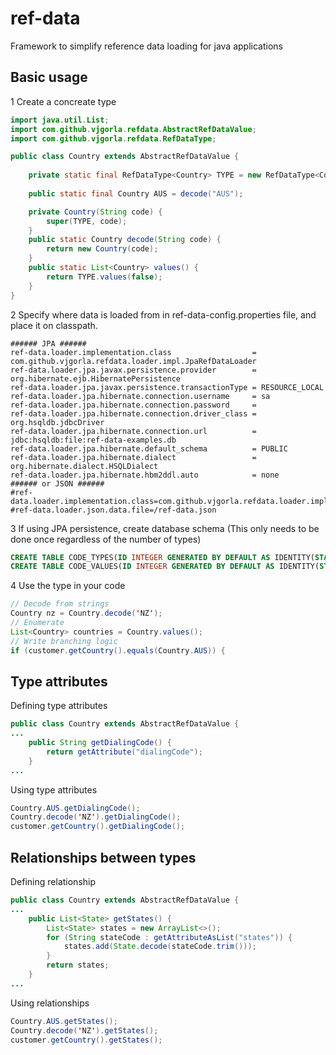 # ref-data
Framework to simplify reference data loading for java applications

## Basic usage

1 Create a concreate type
```java
import java.util.List;
import com.github.vjgorla.refdata.AbstractRefDataValue;
import com.github.vjgorla.refdata.RefDataType;

public class Country extends AbstractRefDataValue {
    
    private static final RefDataType<Country> TYPE = new RefDataType<Country>(Country.class);
    
    public static final Country AUS = decode("AUS");

    private Country(String code) {
        super(TYPE, code);
    }
    public static Country decode(String code) {
        return new Country(code);
    }
    public static List<Country> values() {
        return TYPE.values(false);
    }
}
```
2 Specify where data is loaded from in ref-data-config.properties file, and place it on classpath.
```properties
###### JPA ######
ref-data.loader.implementation.class                  = com.github.vjgorla.refdata.loader.impl.JpaRefDataLoader
ref-data.loader.jpa.javax.persistence.provider        = org.hibernate.ejb.HibernatePersistence
ref-data.loader.jpa.javax.persistence.transactionType = RESOURCE_LOCAL
ref-data.loader.jpa.hibernate.connection.username     = sa
ref-data.loader.jpa.hibernate.connection.password     =
ref-data.loader.jpa.hibernate.connection.driver_class = org.hsqldb.jdbcDriver
ref-data.loader.jpa.hibernate.connection.url          = jdbc:hsqldb:file:ref-data-examples.db
ref-data.loader.jpa.hibernate.default_schema          = PUBLIC
ref-data.loader.jpa.hibernate.dialect                 = org.hibernate.dialect.HSQLDialect
ref-data.loader.jpa.hibernate.hbm2ddl.auto            = none
###### or JSON ######
#ref-data.loader.implementation.class=com.github.vjgorla.refdata.loader.impl.JsonRefDataLoader
#ref-data.loader.json.data.file=/ref-data.json
```
3 If using JPA persistence, create database schema (This only needs to be done once regardless of the number of types)
```sql
CREATE TABLE CODE_TYPES(ID INTEGER GENERATED BY DEFAULT AS IDENTITY(START WITH 0) NOT NULL PRIMARY KEY,TYPE_CODE VARCHAR(50) NOT NULL,UNIQUE(TYPE_CODE))
CREATE TABLE CODE_VALUES(ID INTEGER GENERATED BY DEFAULT AS IDENTITY(START WITH 0) NOT NULL PRIMARY KEY,CODE VARCHAR(50) NOT NULL,DESCRIPTION VARCHAR(4000) NOT NULL,ATTRIBUTES VARCHAR(4000),EFFECTIVE_FROM TIMESTAMP,EFFECTIVE_TO TIMESTAMP,TYPE_ID INTEGER NOT NULL,CONSTRAINT FKF44BD3B42F21B6E1 FOREIGN KEY(TYPE_ID) REFERENCES PUBLIC.CODE_TYPES(ID),UNIQUE(TYPE_ID,CODE))
```
4 Use the type in your code
```java
// Decode from strings
Country nz = Country.decode('NZ');
// Enumerate
List<Country> countries = Country.values();
// Write branching logic
if (customer.getCountry().equals(Country.AUS)) {
```

## Type attributes
Defining type attributes
```java
public class Country extends AbstractRefDataValue {
...
    public String getDialingCode() {
        return getAttribute("dialingCode");
    }
...    
```
Using type attributes
```java
Country.AUS.getDialingCode();
Country.decode('NZ').getDialingCode();
customer.getCountry().getDialingCode();
```

## Relationships between types
Defining relationship
```java
public class Country extends AbstractRefDataValue {
...
    public List<State> getStates() {
        List<State> states = new ArrayList<>();
        for (String stateCode : getAttributeAsList("states")) {
            states.add(State.decode(stateCode.trim()));
        }
        return states;
    }
...    
```
Using relationships
```java
Country.AUS.getStates();
Country.decode('NZ').getStates();
customer.getCountry().getStates();
```

